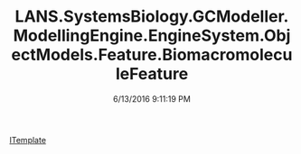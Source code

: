 ﻿---
title: LANS.SystemsBiology.GCModeller.ModellingEngine.EngineSystem.ObjectModels.Feature.BiomacromoleculeFeature
date: 6/13/2016 9:11:19 PM
---

[ITemplate](T-LANS.SystemsBiology.GCModeller.ModellingEngine.EngineSystem.ObjectModels.Feature.BiomacromoleculeFeature.ITemplate.html)
